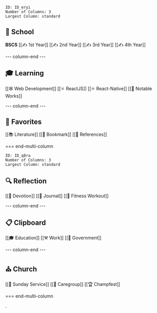 
```start-multi-column
ID: ID_eryi
Number of Columns: 3
Largest Column: standard
```

<h2>🏫 School</h2>

**BSCS**
[[✍ 1st Year]]
[[✍ 2nd Year]]
[[✍ 3rd Year]]
[[✍ 4th Year]]

--- column-end ---

<h2>🎓 Learning</h2>

[[🕸 Web Development]]
[[⚛ ReactJS]]
[[⚛ React-Native]]
[[💎 Notable Works]]

--- column-end ---

<h2>🔖 Favorites</h2>

[[📚 Literature]]
[[🔖 Bookmark]]
[[🔗 References]]

=== end-multi-column

```start-multi-column
ID: ID_q8ra
Number of Columns: 3
Largest Column: standard
```

<h2>🔍 Reflection</h2>

[[🙏 Devotion]]
[[📓 Journal]]
[[💪 Fitness Workout]]

--- column-end ---

<h2>📋 Clipboard</h2>

[[🎓 Education]]
[[⚒ Work]]
[[🎩 Government]]

--- column-end ---

<h2>⛪ Church</h2>

[[📄 Sunday Service]]
[[👥 Caregroup]]
[[🏆 Champfest]]

=== end-multi-column

.
